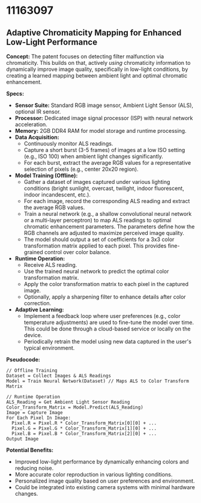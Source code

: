 # 11163097

## Adaptive Chromaticity Mapping for Enhanced Low-Light Performance

**Concept:** The patent focuses on detecting filter malfunction via chromaticity. This builds on that, actively *using* chromaticity information to dynamically improve image quality, specifically in low-light conditions, by creating a learned mapping between ambient light and optimal chromatic enhancement.

**Specs:**

*   **Sensor Suite:** Standard RGB image sensor, Ambient Light Sensor (ALS), optional IR sensor.
*   **Processor:** Dedicated image signal processor (ISP) with neural network acceleration.
*   **Memory:** 2GB DDR4 RAM for model storage and runtime processing.
*   **Data Acquisition:**
    *   Continuously monitor ALS readings.
    *   Capture a short burst (3-5 frames) of images at a low ISO setting (e.g., ISO 100) when ambient light changes significantly.
    *   For each burst, extract the average RGB values for a representative selection of pixels (e.g., center 20x20 region).
*   **Model Training (Offline):**
    *   Gather a dataset of images captured under various lighting conditions (bright sunlight, overcast, twilight, indoor fluorescent, indoor incandescent, etc.).
    *   For each image, record the corresponding ALS reading and extract the average RGB values.
    *   Train a neural network (e.g., a shallow convolutional neural network or a multi-layer perceptron) to map ALS readings to optimal chromatic enhancement parameters.  The parameters define how the RGB channels are adjusted to maximize perceived image quality.
    *   The model should output a set of coefficients for a 3x3 color transformation matrix applied to each pixel. This provides fine-grained control over color balance.
*   **Runtime Operation:**
    *   Receive ALS reading.
    *   Use the trained neural network to predict the optimal color transformation matrix.
    *   Apply the color transformation matrix to each pixel in the captured image.
    *   Optionally, apply a sharpening filter to enhance details after color correction.
*   **Adaptive Learning:**
    *   Implement a feedback loop where user preferences (e.g., color temperature adjustments) are used to fine-tune the model over time. This could be done through a cloud-based service or locally on the device.
    *   Periodically retrain the model using new data captured in the user's typical environment.

**Pseudocode:**

```
// Offline Training
Dataset = Collect Images & ALS Readings
Model = Train Neural Network(Dataset) // Maps ALS to Color Transform Matrix

// Runtime Operation
ALS_Reading = Get Ambient Light Sensor Reading
Color_Transform_Matrix = Model.Predict(ALS_Reading)
Image = Capture Image
For Each Pixel In Image:
  Pixel.R = Pixel.R * Color_Transform_Matrix[0][0] + ...
  Pixel.G = Pixel.G * Color_Transform_Matrix[1][0] + ...
  Pixel.B = Pixel.B * Color_Transform_Matrix[2][0] + ...
Output Image
```

**Potential Benefits:**

*   Improved low-light performance by dynamically enhancing colors and reducing noise.
*   More accurate color reproduction in various lighting conditions.
*   Personalized image quality based on user preferences and environment.
*   Could be integrated into existing camera systems with minimal hardware changes.